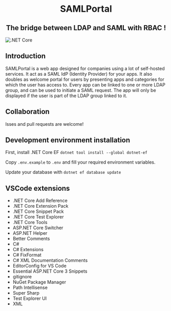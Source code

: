 <h1 align="center">
SAMLPortal  
</h1>

<h2 align="center">
The bridge between LDAP and SAML with RBAC !
</h2>

![.NET Core](https://github.com/Zegorax/SAMLPortal/workflows/.NET%20Core/badge.svg)

## Introduction
SAMLPortal is a web app designed for companies using a lot of self-hosted services. It act as a SAML IdP (Identity Provider) for your apps. It also doubles as welcome portal for users by presenting apps and categories for which the user has access to.
Every app can be linked to one or more LDAP group, and can be used to initiate a SAML request. The app will only be displayed if the user is part of the LDAP group linked to it. 

## Collaboration
Isses and pull requests are welcome!

## Development environment installation
First, install .NET Core EF
`dotnet tool install --global dotnet-ef`

Copy `.env.example` to `.env` and fill your required environment variables.

Update your database with
`dotnet ef database update`



## VSCode extensions
- .NET Core Add Reference
- .NET Core Extension Pack
- .NET Core Snippet Pack
- .NET Core Test Explorer
- .NET Core Tools
- ASP.NET Core Switcher
- ASP.NET Helper
- Better Comments
- C#
- C# Extensions
- C# FixFormat
- C# XML Documentation Comments
- EditorConfig for VS Code
- Essential ASP.NET Core 3 Snippets
- gitignore
- NuGet Package Manager
- Path Intellisense
- Super Sharp
- Test Explorer UI
- XML